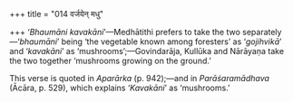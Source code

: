 +++
title = "014 वर्जयेन् मधु"

+++
‘*Bhaumāni kavakāni*’—Medhātithi prefers to take the two
separately—‘*bhaumāni*’ being ‘the vegetable known among foresters’ as
‘*gojihvikā*’ and ‘*kavakāni*’ as ‘mushrooms’;—Govindarāja, Kullūka and
Nārāyaṇa take the two together ‘mushrooms growing on the ground.’

This verse is quoted in *Aparārka* (p. 942);—and in *Parāśaramādhava*
(Ācāra, p. 529), which explains ‘*Kavakāni*’ as ‘mushrooms.’
